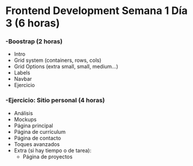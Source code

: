 # Frontend Development Semana 1 Día 3 (6 horas)

### -Boostrap (2 horas)

* Intro
* Grid system (containers, rows, cols)
* Grid Options (extra small, small, medium...)
* Labels
* Navbar
* Ejercicio

### -Ejercicio: Sitio personal (4 horas)

* Análisis
* Mockups
* Página principal
* Página de currículum
* Página de contacto
* Toques avanzados
* Extra (si hay tiempo o de tarea):
  * Página de proyectos
